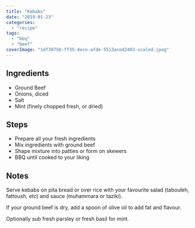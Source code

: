 ```yaml
---
title: "Kebabs"
date: "2019-01-23"
categories: 
  - "recipe"
tags: 
  - "bbq"
  - "beef"
coverImage: "1df38756-ff35-4ece-afde-5513aced2403-scaled.jpeg"
---
```


## Ingredients

- Ground Beef
- Onions, diced
- Salt
- Mint (finely chopped fresh, or dried)

## Steps

- Prepare all your fresh ingredients
- Mix ingredients with ground beef
- Shape mixture into patties or form on skewers
- BBQ until cooked to your liking

## Notes

Serve kebabs on pita bread or over rice with your favourite salad (tabouleh, fattoush, etc) and sauce (muhammara or taziki).

If your ground beef is dry, add a spoon of olive oil to add fat and flavour.

Optionally sub fresh parsley or fresh basil for mint.
